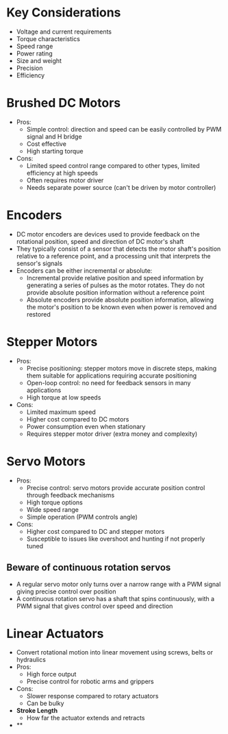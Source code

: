 # Key Considerations
- Voltage and current requirements
- Torque characteristics
- Speed range
- Power rating
- Size and weight
- Precision
- Efficiency
# Brushed DC Motors
- Pros: 
	- Simple control: direction and speed can be easily controlled by PWM signal and H bridge
	- Cost effective
	- High starting torque
- Cons: 
	- Limited speed control range compared to other types, limited efficiency at high speeds
	- Often requires motor driver
	- Needs separate power source (can't be driven by motor controller)
# Encoders
- DC motor encoders are devices used to provide feedback on the rotational position, speed and direction of DC motor's shaft
- They typically consist of a sensor that detects the motor shaft's position relative to a reference point, and a processing unit that interprets the sensor's signals
- Encoders can be either incremental or absolute:
	- Incremental provide relative position and speed information by generating a series of pulses as the motor rotates. They do not provide absolute position information without a reference point
	- Absolute encoders provide absolute position information, allowing the motor's position to be known even when power is removed and restored
# Stepper Motors
- Pros:
	- Precise positioning: stepper motors move in discrete steps, making them suitable for applications requiring accurate positioning
	- Open-loop control: no need for feedback sensors in many applications
	- High torque at low speeds
- Cons:
	- Limited maximum speed
	- Higher cost compared to DC motors
	- Power consumption even when stationary
	- Requires stepper motor driver (extra money and complexity)
# Servo Motors
- Pros:
	- Precise control: servo motors provide accurate position control through feedback mechanisms
	- High torque options
	- Wide speed range
	- Simple operation (PWM controls angle)
- Cons:
	- Higher cost compared to DC and stepper motors
	- Susceptible to issues like overshoot and hunting if not properly tuned
## Beware of continuous rotation servos
- A regular servo motor only turns over a narrow range with a PWM signal giving precise control over position
- A continuous rotation servo has a shaft that spins continuously, with a PWM signal that gives control over speed and direction
# Linear Actuators
- Convert rotational motion into linear movement using screws, belts or hydraulics
- Pros: 
	- High force output 
	- Precise control for robotic arms and grippers
- Cons:
	- Slower response compared to rotary actuators
	- Can be bulky
- **Stroke Length**
	- How far the actuator extends and retracts
- **
